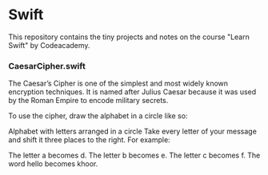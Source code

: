 # Swift
This repository  contains the tiny projects and notes on the course "Learn Swift" by Codeacademy.
### CaesarCipher.swift
The Caesar’s Cipher is one of the simplest and most widely known encryption techniques. It is named after Julius Caesar because it was used by the Roman Empire to encode military secrets.

To use the cipher, draw the alphabet in a circle like so:

Alphabet with letters arranged in a circle
Take every letter of your message and shift it three places to the right. For example:

The letter a becomes d.
The letter b becomes e.
The letter c becomes f.
The word hello becomes khoor.
